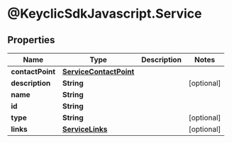 # @KeyclicSdkJavascript.Service

## Properties
Name | Type | Description | Notes
------------ | ------------- | ------------- | -------------
**contactPoint** | [**ServiceContactPoint**](ServiceContactPoint.md) |  | 
**description** | **String** |  | [optional] 
**name** | **String** |  | 
**id** | **String** |  | 
**type** | **String** |  | [optional] 
**links** | [**ServiceLinks**](ServiceLinks.md) |  | [optional] 


